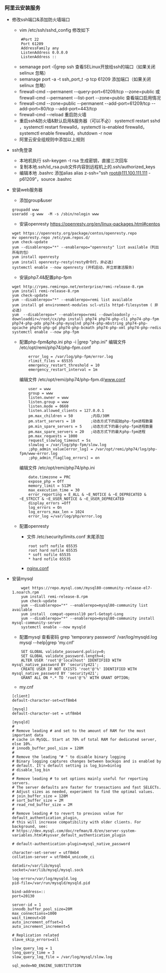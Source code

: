 ### 阿里云安装服务

- 修改ssh端口&添加防火墙端口
    - vim /etc/ssh/sshd_config 修改如下
    ```
        #Port 22
        Port 61209
        AddressFamily any
        ListenAddress 0.0.0.0
        ListenAddress ::
    ```
    - semanage port -l|grep ssh 查看SELinux开放给ssh的端口（如果关闭selinux 忽略）
    - semanage port -a -t ssh_port_t -p tcp 61209 添加端口（如果关闭selinux 忽略）
    - firewall-cmd --permanent --query-port=61209/tcp --zone=public 或
        firewall-cmd --permanent --list-port --zone=public 查看端口启用情况
    - firewall-cmd --zone=public --permanent --add-port=61209/tcp --add-port=80/tcp --add-port=443/tcp
    -  firewall-cmd --reload 重启防火墙
    - 重启ssh&防火墙&默认启用&服务器（可以不必） systemctl restart sshd ，systemctl restart firewalld，systemctl is-enabled firewalld， systemctl enable firewalld，shutdown -r now
    - 阿里云安全组规则中添加以上规则

- ssh免登录
    - 本地机执行 ssh-keygen -t rsa 生成密钥，直接三次回车
    - 复制本地.ssh/id_rsa.pub文件内容到远程机上的.ssh/authorized_keys
    - 编辑本地 .bashrc 添加alias alias z-ssh="ssh root@111.100.111.111 -p61209"，source .bashrc

- 安装web服务器
    - 添加group&user
    ```
    groupadd www
    useradd -g www  -M -s /sbin/nologin www
    ```
    - 安装openresty https://openresty.org/en/linux-packages.html#centos
    ```
    wget https://openresty.org/package/centos/openresty.repo
    mv openresty.repo /etc/yum.repos.d/
    yum check-update
    yum --disablerepo="*" --enablerepo="openresty" list available（列出所有的包）
    yum install openresty
    yum install openresty-resty(resty命令行，非必选)
    systemctl enable --now openresty (开机启动，并立即激活服务)
    ```
    - 安装php7.4&配置php-fpm
    ```
    wget http://rpms.remirepo.net/enterprise/remi-release-8.rpm
    yum install remi-release-8.rpm
    yum check-update
    yum --disablerepo="*" --enablerepo=remi list available
    yum install gd environment-modules scl-utils httpd-filesystem ( 非必选)
    yum  --disablerepo=* --enablerepo=remi --downloadonly --downloaddir=/root/cx/php install php74 php74-php-cli php74-php-fpm php74-php-pdo php74-php-mysqlnd php74-php-mbstring php74-php-opcache php74-php-gd php74-php-bcmath php74-php-xml php74-php-redis
    systemctl enable --now php-fpm
    ```
    - 配置php-fpm&php.ini
        php -i |grep "php.ini"
        编辑文件 /etc/opt/remi/php74/php-fpm.conf
        ```
            error_log = /var/log/php-fpm/error.log
            rlimit_files = 65535
            emergency_restart_threshold = 10
            emergency_restart_interval = 1m
        ```
        编辑文件 /etc/opt/remi/php74/php-fpm.d/www.conf
        ```
            user = www
            group = www
            listen.owner = www
            listen.group = www
            listen.mode = 0660
            listen.allowed_clients = 127.0.0.1
            pm.max_children = 50        ;内存/30M
            pm.start_servers = 10	    ;动态方式下的起始php-fpm进程数量
            pm.min_spare_servers = 5	;动态方式下的最小php-fpm进程数量
            pm.max_spare_servers = 20	;动态方式下的最大php-fpm进程
            pm.max_requests = 1000
            request_slowlog_timeout = 5s
            slowlog = /var/log/php-fpm/slow.log
            ;php_admin_value[error_log] = /var/opt/remi/php74/log/php-fpm/www-error.log
            ;php_admin_flag[log_errors] = on
        ```
        编辑文件 /etc/opt/remi/php74/php.ini
        ```
            date.timezone = PRC
            expose_php = Off
            memory_limit = 512M
            max_execution_time = 30
            error_reporting = E_ALL & ~E_NOTICE & ~E_DEPRECATED & ~E_STRICT & ~E_USER_NOTICE & ~E_USER_DEPRECATED
            display_errors =Off
            log_errors = On
            log_errors_max_len = 1024
            error_log =/var/log/php/error.log
        ```

    - 配置openresty
        - 文件 /etc/security/limits.conf 末尾添加
        ```
            root soft nofile 65535
            root hard nofile 65535
            * soft nofile 65535
            * hard nofile 65535
        ```
        - [nginx.conf](/software/nginx/nginx.conf)

- 安装mysql
    ```
        wget https://repo.mysql.com//mysql80-community-release-el7-1.noarch.rpm
        yum install remi-release-8.rpm
        yum check-update
        yum --disablerepo="*" --enablerepo=mysql80-community list available
        yum install  compat-openssl10 perl-Getopt-Long
        yum --disablerepo="*" --enablerepo=mysql80-community install mysql-community-server
        systemctl enable --now mysqld
    ```
    - 配置mysql
    查看密码 grep 'temporary password' /var/log/mysqld.log
    mysql --help|grep 'my.cnf'
    ```
        SET GLOBAL validate_password.policy=0;
        SET GLOBAL validate_password.length=4;
        ALTER USER 'root'@'localhost' IDENTIFIED WITH mysql_native_password BY 'security421';
        CREATE USER IF NOT EXISTS 'root'@'%' IDENTIFIED WITH mysql_native_password BY 'security421';
        GRANT ALL ON *.* TO 'root'@'%' WITH GRANT OPTION;
    ```
    - my.cnf
    ```
    [client]
    default-character-set=utf8mb4

    [mysql]
    default-character-set = utf8mb4

    [mysqld]
    #
    # Remove leading # and set to the amount of RAM for the most important data
    # cache in MySQL. Start at 70% of total RAM for dedicated server, else 10%.
    # innodb_buffer_pool_size = 128M
    #
    # Remove the leading "# " to disable binary logging
    # Binary logging captures changes between backups and is enabled by
    # default. It's default setting is log_bin=binlog
    # disable_log_bin
    #
    # Remove leading # to set options mainly useful for reporting servers.
    # The server defaults are faster for transactions and fast SELECTs.
    # Adjust sizes as needed, experiment to find the optimal values.
    # join_buffer_size = 128M
    # sort_buffer_size = 2M
    # read_rnd_buffer_size = 2M
    #
    # Remove leading # to revert to previous value for default_authentication_plugin,
    # this will increase compatibility with older clients. For background, see:
    # https://dev.mysql.com/doc/refman/8.0/en/server-system-variables.html#sysvar_default_authentication_plugin

    # default-authentication-plugin=mysql_native_password

    character-set-server = utf8mb4
    collation-server = utf8mb4_unicode_ci

    datadir=/var/lib/mysql
    socket=/var/lib/mysql/mysql.sock

    log-error=/var/log/mysqld.log
    pid-file=/var/run/mysqld/mysqld.pid

    bind-address=::
    port=20130

    server-id = 1
    innodb_buffer_pool_size=20M
    max_connections=1000
    wait_timeout=10
    auto_increment_offset=1
    auto_increment_increment=5

    # Replication related
    slave_skip_errors=all

    slow_query_log = 1
    long_query_time = 3
    slow_query_log_file = /var/log/mysql/slow.log

    sql_mode=NO_ENGINE_SUBSTITUTION

    ```